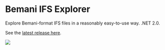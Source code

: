 Bemani IFS Explorer
===================

Explore Bemani-format IFS files in a reasonably easy-to-use way.  .NET 2.0.

See the [latest release here](https://github.com/Neder/IFSExplorer/releases/latest).

![](https://cloud.githubusercontent.com/assets/1915/2750529/5b30d642-c885-11e3-8903-52f03f52d3a0.jpg)
